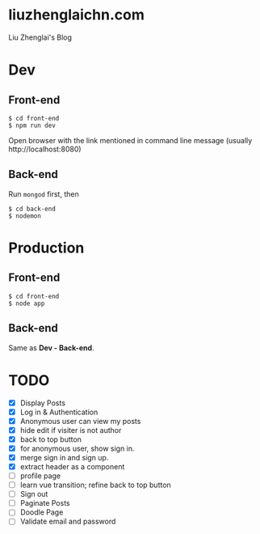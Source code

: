 # liuzhenglaichn.com

Liu Zhenglai's Blog

# Dev

## Front-end
```
$ cd front-end
$ npm run dev
```

Open browser with the link mentioned in command line message (usually http://localhost:8080)

## Back-end
Run `mongod` first, then
```
$ cd back-end
$ nodemon
```

# Production
## Front-end
```
$ cd front-end
$ node app
```

## Back-end
Same as **Dev - Back-end**.

# TODO
- [x] Display Posts
- [x] Log in & Authentication
- [x] Anonymous user can view my posts
- [x] hide edit if visiter is not author
- [x] back to top button
- [x] for anonymous user, show sign in.
- [x] merge sign in and sign up.
- [x] extract header as a component
- [ ] profile page
- [ ] learn vue transition; refine back to top button
- [ ] Sign out
- [ ] Paginate Posts
- [ ] Doodle Page
- [ ] Validate email and password